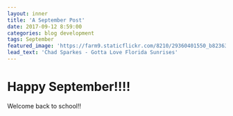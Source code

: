 ```yaml
---
layout: inner
title: 'A September Post'
date: 2017-09-12 8:59:00
categories: blog development
tags: September
featured_image: 'https://farm9.staticflickr.com/8210/29360401550_b82363570f_k_d.jpg'
lead_text: 'Chad Sparkes - Gotta Love Florida Sunrises'
---
```


Happy September!!!!
========

Welcome back to school!!
